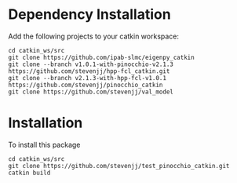 # Dependency Installation
Add the following projects to your catkin workspace:

````
cd catkin_ws/src
git clone https://github.com/ipab-slmc/eigenpy_catkin
git clone --branch v1.0.1-with-pinocchio-v2.1.3 https://github.com/stevenjj/hpp-fcl_catkin.git
git clone --branch v2.1.3-with-hpp-fcl-v1.0.1 https://github.com/stevenjj/pinocchio_catkin
git clone https://github.com/stevenjj/val_model
````

# Installation
To install this package
````
cd catkin_ws/src
git clone https://github.com/stevenjj/test_pinocchio_catkin.git
catkin build
````